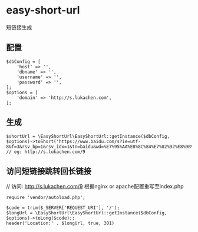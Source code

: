 # easy-short-url
短链接生成

## 配置
```
$dbConfig = [
    'host' => '',
    'dbname' => '',
    'username' => '',
    'password' => '',
];
$options = [
    'domain' => 'http://s.lukachen.com',
];
```

## 生成
```
$shortUrl = \EasyShortUrl\EasyShortUrl::getInstance($dbConfig, $options)->toShort('https://www.baidu.com/s?ie=utf-8&f=3&rsv_bp=1&rsv_idx=1&tn=baidu&wd=%E7%95%AA%E8%8C%84%E7%82%92%E8%9B%8B&oq=%25E7%2595%25AA%25E8%258C%2584%25E7%2582%2592%25E8%259B%258B&rsv_pq=85934537000db9aa&rsv_t=3f59xqFrSv6jrDyrT1OVxtG9CRa0wGzUDKU3UBOsxxQkzFQqY9rZWnBIvQQ&rqlang=cn&rsv_enter=0&prefixsug=%25E7%2595%25AA%25E8%258C%2584%25E7%2582%2592%25E8%259B%258B&rsp=0');
// eg: http://s.lukachen.com/9
```

## 访问短链接跳转回长链接
// 访问: http://s.lukachen.com/9 根据nginx or apache配置重写至index.php

```index.php
require 'vendor/autoload.php';

$code = trim($_SERVER['REQUEST_URI'], '/');
$longUrl = \EasyShortUrl\EasyShortUrl::getInstance($dbConfig, $options)->toLong($code);;
header('Location:' . $longUrl, true, 301)
```
